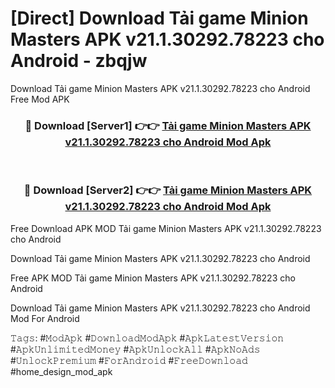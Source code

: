 # [Direct] Download Tải game Minion Masters APK v21.1.30292.78223 cho Android - zbqjw
Download Tải game Minion Masters APK v21.1.30292.78223 cho Android Free Mod APK

<div align="center">
<h3>🔴 Download [Server1] 👉👉 <a href="https://apk-comot.site?title=Tải_game_Minion_Masters_APK_v21.1.30292.78223_cho_Android">Tải game Minion Masters APK v21.1.30292.78223 cho Android Mod Apk</a></h3><br>

<h3>🔴 Download [Server2] 👉👉 <a href="https://apk-comot.site?title=Tải_game_Minion_Masters_APK_v21.1.30292.78223_cho_Android">Tải game Minion Masters APK v21.1.30292.78223 cho Android Mod Apk</a></h3>
</div>


Free Download APK MOD Tải game Minion Masters APK v21.1.30292.78223 cho Android

Download Tải game Minion Masters APK v21.1.30292.78223 cho Android 

Free APK MOD Tải game Minion Masters APK v21.1.30292.78223 cho Android 

Download Tải game Minion Masters APK v21.1.30292.78223 cho Android Mod For Android

𝚃𝚊𝚐𝚜: #𝙼𝚘𝚍𝙰𝚙𝚔 #𝙳𝚘𝚠𝚗𝚕𝚘𝚊𝚍𝙼𝚘𝚍𝙰𝚙𝚔 #𝙰𝚙𝚔𝙻𝚊𝚝𝚎𝚜𝚝𝚅𝚎𝚛𝚜𝚒𝚘𝚗 #𝙰𝚙𝚔𝚄𝚗𝚕𝚒𝚖𝚒𝚝𝚎𝚍𝙼𝚘𝚗𝚎𝚢 #𝙰𝚙𝚔𝚄𝚗𝚕𝚘𝚌𝚔𝙰𝚕𝚕 #𝙰𝚙𝚔𝙽𝚘𝙰𝚍𝚜 #𝚄𝚗𝚕𝚘𝚌𝚔𝙿𝚛𝚎𝚖𝚒𝚞𝚖 #𝙵𝚘𝚛𝙰𝚗𝚍𝚛𝚘𝚒𝚍 #𝙵𝚛𝚎𝚎𝙳𝚘𝚠𝚗𝚕𝚘𝚊𝚍 #home_design_mod_apk